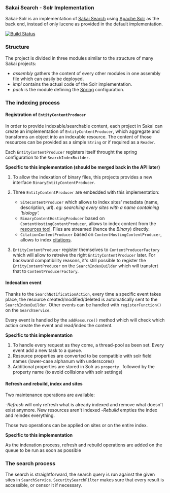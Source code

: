 ### Sakai Search - Solr Implementation

Sakai-Solr is an implementation of [Sakai Search](https://confluence.sakaiproject.org/display/SEARCH/Home) using
[Apache Solr](http://lucene.apache.org/solr/) as the back end, instead of only lucene as provided in the default
implementation.


[![Build Status](https://secure.travis-ci.org/ColinHebert/Sakai-Solr.png?branch=search-1.5.x)](http://travis-ci.org/ColinHebert/Sakai-Solr)

### Structure

The project is divided in three modules similar to the structure of many Sakai projects:

- *assembly* gathers the content of every other modules in one assembly file which can easily be deployed.
- *impl* contains the actual code of the Solr implementation.
- *pack* is the module defining the [Spring](http://www.springsource.org/) configuration.

### The indexing process

#### Registration of `EntityContentProducer`

In order to provide indexable/searchable content, each project in Sakai can create an implementation of
`EntityContentProducer`, which aggregate and transforms an object into an indexable resource.
The content of those resources can be provided as a simple `String` or if required as a `Reader`.  

Each `EntityContentProducer` registers itself throught the spring configuration to the `SearchIndexBuilder`.

**Specific to this implementation (should be merged back in the API later)**

1. To allow the indexation of binary files, this projects provides a new interface `BinaryEntityContentProducer`.

2. Three `EntityContentProducer` are embedded with this implementation:
    - `SiteContentProducer` which allows to index sites' metadata (name, description, url).
    *eg: searching every sites with a name containing 'biology'.*
    - `BinaryContentHostingProducer` based on `ContentHostingContentProducer`, allows to index content from the
    [resources tool](https://confluence.sakaiproject.org/display/RES/Home). Files are streamed (hence the *Binary*)
    directly.
    - `CitationContentProducer` based on `ContentHostingContentProducer`, allows to index
    [citations](https://confluence.sakaiproject.org/display/RES/Citations+Helper).

3. `EntityContentProducer` register themselves to `ContentProducerFactory` which will allow to retreive the right
  `EntityContentProducer` later. For backward compatibility reasons, it's still possible to register the
  `EntityContentProducer` on the `SearchIndexBuilder` which will transfert that to `ContentProducerFactory`.

#### Indexation event

Thanks to the `SearchNotificationAction`, every time a specific event takes place, the resource created/modified/deleted
is automatically sent to the `SearchIndexBuilder`. Other events can be handled with `registerFunction()` on the
`SearchService`.

Every event is handled by the `addResource()` method which will check which action create the event and read/index the
content.

**Specific to this implementation**

1. To handle every request as they come, a thread-pool as been set. Every event add a new task to a queue.
2. Resource properties are converted to be compatible with solr field names (lower-case alphanum with underscores)
3. Additional properties are stored in Solr as `property_` followed by the property name (to avoid collisions with solr
settings)

#### Refresh and rebuild, index and sites

Two maintenance operations are available:

-*Refresh* will only refresh what is already indexed and remove what doesn't exist anymore. New resources aren't indexed
-*Rebuild* empties the index and reindex everything.

Those two operations can be applied on sites or on the entire index.

**Specific to this implementation**

As the indexation process, refresh and rebuild operations are added on the queue to be run as soon as possible

### The search process

The search is straightforward, the search query is run against the given sites in `SearchService`.
`SecuritySearchFilter` makes sure that every result is accessible, or censor it if necessary.
